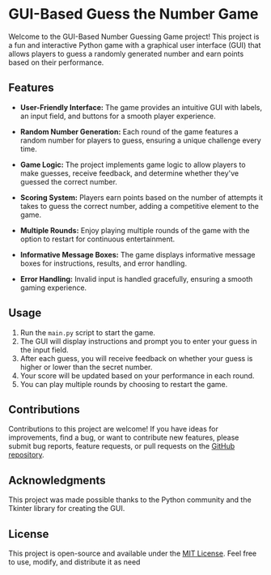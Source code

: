 # GUI-Based Guess the Number Game

Welcome to the GUI-Based Number Guessing Game project! This project is a fun and interactive Python game with a graphical user interface (GUI) that allows players to guess a randomly generated number and earn points based on their performance.

## Features

- **User-Friendly Interface:** The game provides an intuitive GUI with labels, an input field, and buttons for a smooth player experience.

- **Random Number Generation:** Each round of the game features a random number for players to guess, ensuring a unique challenge every time.

- **Game Logic:** The project implements game logic to allow players to make guesses, receive feedback, and determine whether they've guessed the correct number.

- **Scoring System:** Players earn points based on the number of attempts it takes to guess the correct number, adding a competitive element to the game.

- **Multiple Rounds:** Enjoy playing multiple rounds of the game with the option to restart for continuous entertainment.

- **Informative Message Boxes:** The game displays informative message boxes for instructions, results, and error handling.

- **Error Handling:** Invalid input is handled gracefully, ensuring a smooth gaming experience.

## Usage

1. Run the `main.py` script to start the game.
2. The GUI will display instructions and prompt you to enter your guess in the input field.
3. After each guess, you will receive feedback on whether your guess is higher or lower than the secret number.
4. Your score will be updated based on your performance in each round.
5. You can play multiple rounds by choosing to restart the game.

## Contributions

Contributions to this project are welcome! If you have ideas for improvements, find a bug, or want to contribute new features, please submit bug reports, feature requests, or pull requests on the [GitHub repository](https://github.com/marspython/NumberGuessingGame-GUI).

## Acknowledgments

This project was made possible thanks to the Python community and the Tkinter library for creating the GUI.

## License

This project is open-source and available under the [MIT License](LICENSE). Feel free to use, modify, and distribute it as need



